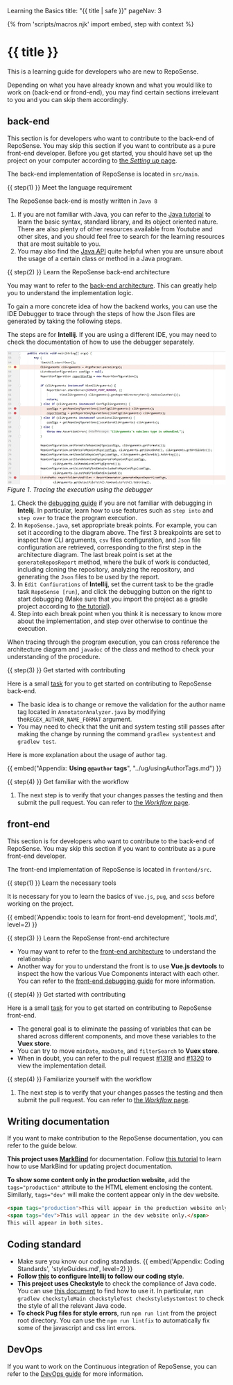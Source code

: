 <variable name="title">Learning the Basics</variable>
<frontmatter>
  title: "{{ title | safe }}"
  pageNav: 3
</frontmatter>

{% from 'scripts/macros.njk' import embed, step with context %}

<h1 class="display-4"><md>{{ title }}</md></h1>

<div class="lead">

This is a learning guide for developers who are new to RepoSense.
</div>

<box type="warning" seamless>

Depending on what you have already known and what you would like to work on (back-end or frond-end), you may find certain sections irrelevant to you and you can skip them accordingly.
</box>

## back-end

<box type="info" seamless>

This section is for developers who want to contribute to the back-end of RepoSense. You may skip this section if you want to contribute as a pure front-end developer. Before you get started, you should have set up the project on your computer according to [the _Setting up_ page](settingUp.html).
</box>

The back-end implementation of RepoSense is located in `src/main`.

{{ step(1) }} Meet the language requirement

The RepoSense back-end is mostly written in `Java 8`

1. If you are not familiar with Java, you can refer to the [Java tutorial](https://docs.oracle.com/javase/tutorial/) to learn the basic syntax, standard library, and its object oriented nature. There are also plenty of other resources available from Youtube and other sites, and you should feel free to search for the learning resources that are most suitable to you.
1. You may also find the [Java API](https://docs.oracle.com/javase/8/docs/api/) quite helpful when you are unsure about the usage of a certain class or method in a Java program.

{{ step(2) }} Learn the RepoSense back-end architecture

You may want to refer to the [back-end architecture](architecture.html). This can greatly help you to understand the implementation logic.

To gain a more concrete idea of how the backend works, you can use the IDE Debugger to trace through the steps of how the Json files are generated by taking the following steps.

<box type="warning" seamless>

The steps are for **Intellij**. If you are using a different IDE, you may need to check the documentation of how to use the debugger separately.
</box>

 ![tracing-using-debugger](../images/trace-using-debugger.jpg)
*Figure 1. Tracing the execution using the debugger*

1. Check the [debugging guide](https://www.jetbrains.com/help/idea/debugging-your-first-java-application.html) if you are not familiar with debugging in **Intelij**. In particular, learn how to use features such as `step into` and `step over` to trace the program execution.
1. In `RepoSense.java`, set appropriate break points. For example, you can set it according to the diagram above. The first 3 breakpoints are set to inspect how CLI arguments, `csv` files configuration, and `Json` file configuration are retrieved, corresponding to the first step in the architecture diagram. The last break point is set at the `generateReposReport` method, where the bulk of work is conducted, including cloning the repository, analyzing the repository, and generating the `Json` files to be used by the report.
1. In `Edit Confiurations` of **Intellij**, set the current task to be the gradle task `RepoSense [run]`, and click the debugging button on the right to start debugging (Make sure that you import the project as a gradle project according to [the tutorial](https://se-education.org/guides/tutorials/intellijImportGradleProject.html)).
1. Step into each break point when you think it is necessary to know more about the implementation, and step over otherwise to continue the execution.

<box type="info" seamless>

When tracing through the program execution, you can cross reference the architecture diagram and `javadoc` of the class and method to check your understanding of the procedure.
</box>

{{ step(3) }} Get started with contributing

Here is a small [task](https://github.com/reposense/RepoSense/issues/1118) for you to get started on contributing to RepoSense back-end.

* The basic idea is to change or remove the validation for the author name tag located in `AnnotatorAnalyzer.java` by modifying the`REGEX_AUTHOR_NAME_FORMAT` argument.
* You may need to check that the unit and system testing still passes after making the change by running the command `gradlew systemtest` and `gradlew test`.

Here is more explanation about the usage of author tag.

{{ embed("Appendix: **Using `@@author` tags**", "../ug/usingAuthorTags.md") }}

{{ step(4) }} Get familiar with the workflow

1. The next step is to verify that your changes passes the testing and then submit the pull request. You can refer to [the _Workflow_ page](workflow.html).

<!-- ==================================================================================================== -->

## front-end

<box type="info" seamless>

This section is for developers who want to contribute to the back-end of RepoSense. You may skip this section if you want to contribute as a pure front-end developer.
</box>

The front-end implementation of RepoSense is located in `frontend/src`.

{{ step(1) }} Learn the necessary tools

It is necessary for you to learn the basics of `Vue.js`, `pug`, and `scss` before working on the project. 

  {{ embed('Appendix: tools to learn for front-end development', 'tools.md', level=2) }}

{{ step(3) }} Learn the RepoSense front-end architecture

* You may want to refer to the [front-end architecture](report.html#report-architecture) to understand the relationship
* Another way for you to understand the front is to use **Vue.js devtools** to inspect the how the various Vue Components interact with each other. You can refer to the [front-end debugging guide](workflow.html#debugging-front-end) for more information.

{{ step(4) }} Get started with contributing

Here is a small [task](https://github.com/reposense/RepoSense/issues/1268) for you to get started on contributing to RepoSense front-end.

* The general goal is to eliminate the passing of variables that can be shared across different components, and move these variables to the **Vuex store**.
* You can try to move `minDate`, `maxDate`, and `filterSearch` to **Vuex store**. 
* When in doubt, you can refer to the pull request [#1319](https://github.com/reposense/RepoSense/pull/1319) and [#1320](https://github.com/reposense/RepoSense/pull/1320) to view the implementation detail.

{{ step(4) }} Familiarize yourself with the workflow

1. The next step is to verify that your changes passes the testing and then submit the pull request. You can refer to [the _Workflow_ page](workflow.html).

<!-- ==================================================================================================== -->

## Writing documentation

If you want to make contribution to the RepoSense documentation, you can refer to the guide below.

**This project uses [MarkBind](https://markbind.org/)** for documentation. Follow [this tutorial](https://se-education.org/guides/tutorials/markbind.html) to learn how to use MarkBind for updating project documentation.

**To show some content only in the <tooltip content="i.e., https://reposense.org">production website</tooltip>**, add the `tags="production"` attribute to the HTML element enclosing the content. Similarly, `tags="dev"` will make the content appear only in the <tooltip content="i.e., https://reposense.org/RepoSense">dev website</tooltip>.

```html
<span tags="production">This will appear in the production website only.</span>
<span tags="dev">This will appear in the dev website only.</span>
This will appear in both sites.
```

<!-- ==================================================================================================== -->

## Coding standard

* Make sure you know our coding standards.
  {{ embed('Appendix: Coding Standards', 'styleGuides.md', level=2) }}
* **Follow [this](https://se-education.org/guides/tutorials/intellijCodeStyle.html) to configure Intellij to follow our coding style**.
* **This project uses Checkstyle** to check the compliance of Java code. You can use [this document](https://se-education.org/guides/tutorials/checkstyle.html) to find how to use it. In particular, run `gradlew checkstyleMain checkstyleTest checkstyleSystemtest` to check the style of all the relevant Java code.
* **To check Pug files for style errors**, run `npm run lint` from the project root directory. You can use the `npm run lintfix` to automatically fix some of the javascript and css lint errors.

<!-- ==================================================================================================== -->

## DevOps

If you want to work on the Continuous integration of RepoSense, you can refer to the [DevOps guide](https://github.com/reposense/RepoSense/wiki/DevOps-guide) for more information.
